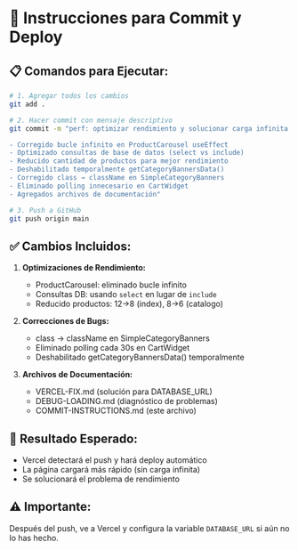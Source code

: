 # 🚀 Instrucciones para Commit y Deploy

## 📋 **Comandos para Ejecutar:**

```bash
# 1. Agregar todos los cambios
git add .

# 2. Hacer commit con mensaje descriptivo
git commit -m "perf: optimizar rendimiento y solucionar carga infinita

- Corregido bucle infinito en ProductCarousel useEffect
- Optimizado consultas de base de datos (select vs include)
- Reducido cantidad de productos para mejor rendimiento
- Deshabilitado temporalmente getCategoryBannersData()
- Corregido class → className en SimpleCategoryBanners
- Eliminado polling innecesario en CartWidget
- Agregados archivos de documentación"

# 3. Push a GitHub
git push origin main
```

## ✅ **Cambios Incluidos:**

1. **Optimizaciones de Rendimiento:**
   - ProductCarousel: eliminado bucle infinito
   - Consultas DB: usando `select` en lugar de `include`
   - Reducido productos: 12→8 (index), 8→6 (catalogo)

2. **Correcciones de Bugs:**
   - class → className en SimpleCategoryBanners
   - Eliminado polling cada 30s en CartWidget
   - Deshabilitado getCategoryBannersData() temporalmente

3. **Archivos de Documentación:**
   - VERCEL-FIX.md (solución para DATABASE_URL)
   - DEBUG-LOADING.md (diagnóstico de problemas)
   - COMMIT-INSTRUCTIONS.md (este archivo)

## 🎯 **Resultado Esperado:**
- Vercel detectará el push y hará deploy automático
- La página cargará más rápido (sin carga infinita)
- Se solucionará el problema de rendimiento

## ⚠️ **Importante:**
Después del push, ve a Vercel y configura la variable `DATABASE_URL` si aún no lo has hecho.














